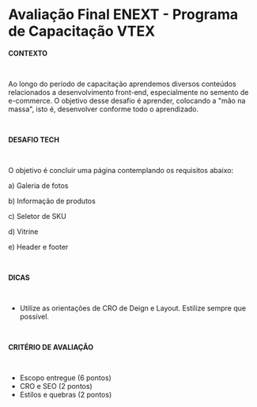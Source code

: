 # Avaliação Final ENEXT - Programa de Capacitação VTEX

**CONTEXTO**

<br/>

Ao longo do período de capacitação aprendemos diversos conteúdos relacionados a desenvolvimento front-end, especialmente no semento de e-commerce. O objetivo desse desafio é aprender, colocando a "mão na massa", isto é, desenvolver conforme todo o aprendizado.

<br/>

**DESAFIO TECH**

<br/>

O objetivo é concluir uma página contemplando os requisitos abaixo:

a) Galeria de fotos

b) Informação de produtos

c) Seletor de SKU

d) Vitrine

e) Header e footer

<br/>

**DICAS**

<br/>

- Utilize as orientações de CRO de Deign e Layout. Estilize sempre que possível.

<br/>

**CRITÉRIO DE AVALIAÇÃO**

<br/>

- Escopo entregue (6 pontos)
- CRO e SEO (2 pontos)
- Estilos e quebras (2 pontos)
